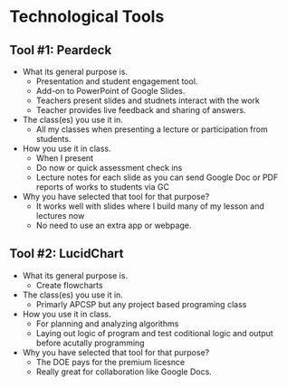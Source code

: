 # Technological Tools

## Tool #1: Peardeck
* What its general purpose is.
  * Presentation and student engagement tool.  
  * Add-on to PowerPoint of Google Slides.  
  * Teachers present slides and studnets interact with the work
  * Teacher provides live feedback and sharing of answers.
* The class(es) you use it in.
  * All my classes when presenting a lecture or participation from students. 
* How you use it in class.
  * When I present
  * Do now or quick assessment check ins
  * Lecture notes for each slide as you can send Google Doc or PDF reports of works to students via GC
* Why you have selected that tool for that purpose?
  * It works well with slides where I build many of my lesson and lectures now
  * No need to use an extra app or webpage.

## Tool #2: LucidChart
* What its general purpose is.
  * Create flowcharts 
* The class(es) you use it in.
  * Primarly APCSP but any project based programing class
* How you use it in class.
  * For planning and analyzing algorithms
  * Laying out logic of program and test coditional logic and output before acutally programming
* Why you have selected that tool for that purpose?
  * The DOE pays for the premium licesnce
  * Really great for collaboration like Google Docs.
